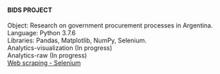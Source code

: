 #### BIDS PROJECT
  
    
Object: Research on government procurement processes in Argentina.    
Language: Python 3.7.6    
Libraries: Pandas, Matplotlib, NumPy, Selenium.   
Analytics-visualization (In progress)    
Analytics-raw (In progress)  
[Web scraping - Selenium](https://github.com/Carataco/bids/blob/master/webscrape_bids.py) 
